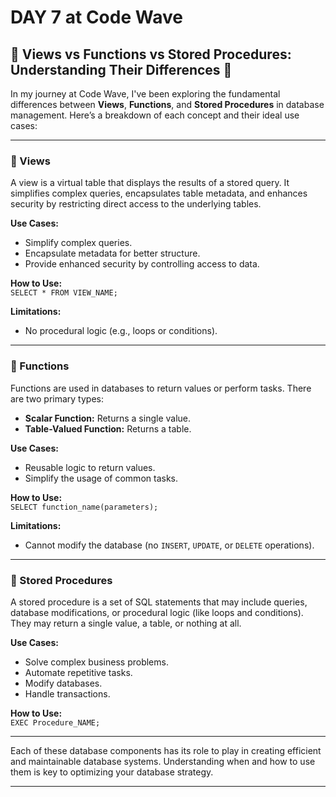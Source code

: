 # DAY 7 at Code Wave

## 🚀 Views vs Functions vs Stored Procedures: Understanding Their Differences 🚀

In my journey at Code Wave, I've been exploring the fundamental differences between **Views**, **Functions**, and **Stored Procedures** in database management. Here’s a breakdown of each concept and their ideal use cases:

---

### 🔹 Views

A view is a virtual table that displays the results of a stored query. It simplifies complex queries, encapsulates table metadata, and enhances security by restricting direct access to the underlying tables.

**Use Cases:**
- Simplify complex queries.
- Encapsulate metadata for better structure.
- Provide enhanced security by controlling access to data.

**How to Use:**  
`SELECT * FROM VIEW_NAME;`

**Limitations:**
- No procedural logic (e.g., loops or conditions).

---

### 🔹 Functions

Functions are used in databases to return values or perform tasks. There are two primary types:
- **Scalar Function:** Returns a single value.
- **Table-Valued Function:** Returns a table.

**Use Cases:**
- Reusable logic to return values.
- Simplify the usage of common tasks.

**How to Use:**  
`SELECT function_name(parameters);`

**Limitations:**
- Cannot modify the database (no `INSERT`, `UPDATE`, or `DELETE` operations).

---

### 🔹 Stored Procedures

A stored procedure is a set of SQL statements that may include queries, database modifications, or procedural logic (like loops and conditions). They may return a single value, a table, or nothing at all.

**Use Cases:**
- Solve complex business problems.
- Automate repetitive tasks.
- Modify databases.
- Handle transactions.

**How to Use:**  
`EXEC Procedure_NAME;`

---

Each of these database components has its role to play in creating efficient and maintainable database systems. Understanding when and how to use them is key to optimizing your database strategy.

---
